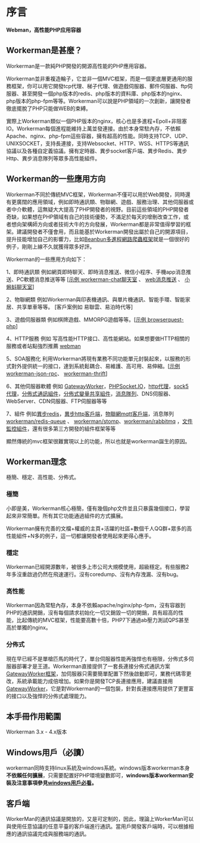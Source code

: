 # 序言

**Webman，高性能PHP应用容器**

## Workerman是甚麼？
Workerman是一款純PHP開發的開源高性能的PHP應用容器。

Workerman並非重複造輪子，它並非一個MVC框架，而是一個更底層更通用的服務框架，你可以用它開發tcp代理、梯子代理、做遊戲伺服器、郵件伺服器、ftp伺服器、甚至開發一個php版本的redis、php版本的資料庫、php版本的nginx、php版本的php-fpm等等。Workerman可以說是PHP領域的一次創新，讓開發者徹底擺脫了PHP只能做WEB的束縛。

實際上Workerman類似一個PHP版本的nginx，核心也是多進程+Epoll+非阻塞IO。Workerman每個進程能維持上萬並發連接。由於本身常駐內存，不依賴Apache、nginx、php-fpm這些容器，擁有超高的性能。同時支持TCP、UDP、UNIXSOCKET，支持長連接，支持Websocket、HTTP、WSS、HTTPS等通訊協議以及各種自定義協議。擁有定時器、異步socket客戶端、異步Redis、異步Http、異步消息隊列等眾多高性能組件。

## Workerman的一些應用方向
Workerman不同於傳統MVC框架，Workerman不僅可以用於Web開發，同時還有更廣闊的應用領域，例如即時通訊類、物聯網、遊戲、服務治理、其他伺服器或者中介軟體，這無疑大大提高了PHP開發者的視野。目前這些領域的PHP開發者奇缺，如果想在PHP領域有自己的技術優勢，不滿足於每天的增刪改查工作，或者想向架構師方向或者技術大牛的方向發展，Workerman都是非常值得學習的框架。建議開發者不僅會用，而且能基於Workerman開發出屬於自己的開源項目，提升技能增加自己的影響力，比如[Beanbun多進程網路爬蟲框架](https://github.com/kiddyuchina/Beanbun)就是一個很好的例子，剛剛上線不久就獲得眾多好評。

Workerman的一些應用方向如下：

1、即時通訊類
例如網頁即時聊天、即時消息推送、微信小程序、手機app消息推送、PC軟體消息推送等等
[[示例 workerman-chat聊天室](https://www.workerman.net/workerman-chat) 、 [web消息推送](https://www.workerman.net/web-sender) 、 [小蝌蚪聊天室](https://www.workerman.net/workerman-todpole)]

2、物聯網類
例如Workerman與印表機通訊、與單片機通訊、智能手環、智能家居、共享單車等等。
[客戶案例如 易聯雲、易泊時代等]

3、遊戲伺服器類
例如棋牌遊戲、MMORPG遊戲等等。[[示例 browserquest-php](https://www.workerman.net/browserquest)]

4、HTTP服務
例如 写高性能HTTP接口、高性能網站。如果想要做HTTP相關的服務或者站點強烈推薦 [webman](https://github.com/walkor/webman)

5、SOA服務化
利用Workerman將現有業務不同功能單元封裝起來，以服務的形式對外提供統一的接口，達到系統鬆耦合、易維護、高可用、易伸縮。[[示例 workerman-json-rpc](https://github.com/walkor/workerman-jsonrpc)、 [workerman-thrift](https://github.com/walkor/workerman-thrift)]

6、其他伺服器軟體
例如 [GatewayWorker](https://www.workerman.net/doc/gateway-worker)，[PHPSocket.IO](https://www.workerman.net/phpsocket_io)，[http代理](https://github.com/walkor/php-http-proxy)，[sock5代理](https://github.com/walkor/php-socks5)，[分佈式通訊組件](https://github.com/walkor/Channel)，[分佈式變量共享組件](https://github.com/walkor/GlobalData)，[消息隊列](https://github.com/walkor/workerman-queue)、DNS伺服器、WebServer、CDN伺服器、FTP伺服器等等

7、組件
例如[異步redis](components/workerman-redis.md)，[異步http客戶端](components/workerman-http-client.md)，[物聯網mqtt客戶端](components/workerman-mqtt.md)，消息隊列 [workerman/redis-queue](components/workerman-redis-queue.md) 、 [workerman/stomp](components/workerman-stomp.md)、[workerman/rabbitmq](components/workerman-rabbitmq.md)  ，[文件監控組件](components/file-monitor.md)，還有很多第三方開發的組件框架等等

顯然傳統的mvc框架很難實現以上的功能，所以也就是workerman誕生的原因。

## Workerman理念
極簡、穩定、高性能、分佈式。

### **極簡**
小即是美，Workerman核心極簡，僅有幾個php文件並且只暴露幾個接口，學習起來非常簡單。所有其它功能通過組件的方式擴展。

Workerman擁有完善的文檔+權威的主頁+活躍的社區+數個千人QQ群+眾多的高性能組件+N多的例子，這一切都讓開發者使用起來更得心應手。

### **穩定**
Workerman已經開源數年，被很多上市公司大規模使用，超級穩定。有些服務2年多沒重啟過仍然在飛速運行。沒有coredump、沒有內存洩漏、沒有bug。

### **高性能**
Workerman因為常駐內存，本身不依賴apache/nginx/php-fpm，沒有容器到PHP的通訊開銷，沒有每個請求初始化一切又銷毀一切的開銷，具有超高的性能，比起傳統的MVC框架，性能要高數十倍，PHP7下通過ab壓力測試QPS甚至高於單獨的nginx。

### **分佈式**
現在早已經不是單槍匹馬的時代了，單台伺服器性能再強悍也有極限，分佈式多伺服器部署才是王道。Workerman直接提供了一套長連接分佈式通訊方案[GatewayWorker框架](https://doc2.workerman.net)，加伺服器只需要簡單配置下然後啟動即可，業務代碼零更改，系統承載能力成倍增加。如果你是開發TCP長連接應用，建議直接用[GatewayWorker](https://doc2.workerman.net)，它是對Workerman的一個包裝，針對長連接應用提供了更豐富的接口以及強悍的分佈式處理能力。

## 本手冊作用範圍
Workerman 3.x - 4.x版本

## Windows用戶（必讀）
workerman同時支持linux系統及windows系統。windows版本workerman本身**不依賴任何擴展**，只需要配置好PHP環境變數即可，**windows版本workerman安裝及注意事項參見[windows用戶必看](https://www.workerman.net/windows)。**

## 客戶端
WorkerMan的通訊協議是開放的，又是可定制的，因此，理論上WorkerMan可以與使用任意協議的任意平臺的客戶端進行通訊。當用戶開發客戶端時，可以根據相應的通訊協議完成與服務端的通訊。
